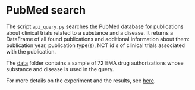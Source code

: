 PubMed search
======================
The script [`api_query.py`](code/api_query.py) searches the PubMed database for publications about clinical trials related to a substance and a disease. It returns a DataFrame of all found publications and additional information about them: publication year, publication type(s), NCT id's of clinical trials associated with the publication.

The [data](data/) folder contains a sample of 72 EMA drug authorizations whose substance and disease is used in the query.

For more details on the experiment and the results, see [here](https://github.com/vanboefer/link_ct_results).
